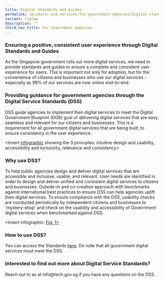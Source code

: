 ```yaml
---
title: Digital Standards and Guides
permalink: /products-and-services/for-government-agencies/digital-standards-and-guides/
variant: tiptap
description: ""
third_nav_title: For Government Agencies
---
```

<h3><strong>Ensuring a positive, consistent user experience through Digital Standards and Guides</strong></h3>
<p>As the Singapore government rolls out more digital services, we need to
provide standards and guides to ensure a complete and consistent user experience
for users. This is important not only for adoption, but for the convenience
of citizens and businesses who use our digital services - especially as
99% of our services are now online end-to-end.</p>
<h3><strong>Providing guidance for government agencies through the Digital Service Standards (DSS)</strong></h3>
<p>DSS guide agencies to implement their digital services to meet the Digital
Government Blueprint (DGB) goal of delivering digital services that are
easy, seamless and relevant for our citizens and businesses. This is a
requirement for all government digital services that are being built, to
ensure consistency in the user experience.</p>
<p>&lt;Insert <a href="https://www.tech.gov.sg/files/digital-transformation/GovTech_DSS_Summary_Infographic_2Oct2018.pdf" class="waffle-rich-text-link" rel="noopener noreferrer nofollow" target="_blank"><u>infographic</u></a> showing
the 3 principles: intuitive design and usability, accessibility and inclusivity,
relevance and consistency&gt;</p>
<h3><strong>Why use DSS?</strong></h3>
<p>To help public agencies design and deliver digital services that are accessible
and inclusive, usable, and relevant. User needs are identified in order
to design and deliver unified and consistent digital services to citizens
and businesses. Outside-in and co-creation approach with benchmarks against
international best practices to ensure DSS can help agencies uplift their
digital services. To ensure compliance with the DSS, usability checks are
conducted periodically by independent citizens and businesses to 'mystery-shop'
and check on the usability and accessibility of Government digital services
when benchmarked against DSS.</p>
<p>&lt;Insert infographic: <a href="https://www.developer.tech.gov.sg/guidelines/standards-and-best-practices/digital-service-standards" class="waffle-rich-text-link" rel="noopener noreferrer nofollow" target="_blank"><u>Fig. 1&gt;</u></a>
</p>
<h3><strong>How to use DSS?</strong></h3>
<p>You can access the Standards <a href="https://www.tech.gov.sg/files/digital-transformation/DSS%20for%20Public%202020.pdf" class="waffle-rich-text-link" rel="noopener noreferrer nofollow" target="_blank"><u>here</u></a>.
Do note that all government digital services must meet the DSS.</p>
<h3><strong>Interested to find out more about Digital Service Standards?</strong></h3>
<p>Reach out to as at info@tech.gov.sg if you have any questions on the DSS.</p>
<p></p>